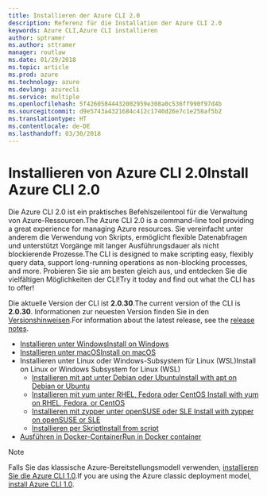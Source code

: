 ```yaml
---
title: Installieren der Azure CLI 2.0
description: Referenz für die Installation der Azure CLI 2.0
keywords: Azure CLI,Azure CLI installieren
author: sptramer
ms.author: sttramer
manager: routlaw
ms.date: 01/29/2018
ms.topic: article
ms.prod: azure
ms.technology: azure
ms.devlang: azurecli
ms.service: multiple
ms.openlocfilehash: 5f42605844432002959e308a0c536ff990f97d4b
ms.sourcegitcommit: d9e5743a4321684c412c1740d26e7c1e258af5b2
ms.translationtype: HT
ms.contentlocale: de-DE
ms.lasthandoff: 03/30/2018
---
```

# <a name="install-azure-cli-20"></a><span data-ttu-id="036d9-104">Installieren von Azure CLI 2.0</span><span class="sxs-lookup"><span data-stu-id="036d9-104">Install Azure CLI 2.0</span></span>

<span data-ttu-id="036d9-105">Die Azure CLI 2.0 ist ein praktisches Befehlszeilentool für die Verwaltung von Azure-Ressourcen.</span><span class="sxs-lookup"><span data-stu-id="036d9-105">The Azure CLI 2.0 is a command-line tool providing a great experience for managing Azure resources.</span></span> <span data-ttu-id="036d9-106">Sie vereinfacht unter anderem die Verwendung von Skripts, ermöglicht flexible Datenabfragen und unterstützt Vorgänge mit langer Ausführungsdauer als nicht blockierende Prozesse.</span><span class="sxs-lookup"><span data-stu-id="036d9-106">The CLI is designed to make scripting easy, flexibly query data, support long-running operations as non-blocking processes, and more.</span></span> <span data-ttu-id="036d9-107">Probieren Sie sie am besten gleich aus, und entdecken Sie die vielfältigen Möglichkeiten der CLI!</span><span class="sxs-lookup"><span data-stu-id="036d9-107">Try it today and find out what the CLI has to offer!</span></span>

<span data-ttu-id="036d9-108">Die aktuelle Version der CLI ist __2.0.30__.</span><span class="sxs-lookup"><span data-stu-id="036d9-108">The current version of the CLI is __2.0.30__.</span></span> <span data-ttu-id="036d9-109">Informationen zur neuesten Version finden Sie in den [Versionshinweisen](release-notes-azure-cli.md).</span><span class="sxs-lookup"><span data-stu-id="036d9-109">For information about the latest release, see the [release notes](release-notes-azure-cli.md).</span></span>

* [<span data-ttu-id="036d9-110">Installieren unter Windows</span><span class="sxs-lookup"><span data-stu-id="036d9-110">Install on Windows</span></span>](install-azure-cli-windows.md)
* [<span data-ttu-id="036d9-111">Installieren unter macOS</span><span class="sxs-lookup"><span data-stu-id="036d9-111">Install on macOS</span></span>](install-azure-cli-macos.md)
* <span data-ttu-id="036d9-112">Installieren unter Linux oder Windows-Subsystem für Linux (WSL)</span><span class="sxs-lookup"><span data-stu-id="036d9-112">Install on Linux or Windows Subsystem for Linux (WSL)</span></span>
  * [<span data-ttu-id="036d9-113">Installieren mit apt unter Debian oder Ubuntu</span><span class="sxs-lookup"><span data-stu-id="036d9-113">Install with apt on Debian or Ubuntu</span></span>](install-azure-cli-apt.md)
  * [<span data-ttu-id="036d9-114">Installieren mit yum unter RHEL, Fedora oder CentOS </span><span class="sxs-lookup"><span data-stu-id="036d9-114">Install with yum on RHEL, Fedora, or CentOS </span></span>](install-azure-cli-yum.md)
  * [<span data-ttu-id="036d9-115">Installieren mit zypper unter openSUSE oder SLE </span><span class="sxs-lookup"><span data-stu-id="036d9-115">Install with zypper on openSUSE or SLE </span></span>](install-azure-cli-zypper.md)
  * [<span data-ttu-id="036d9-116">Installieren per Skript</span><span class="sxs-lookup"><span data-stu-id="036d9-116">Install from script</span></span>](install-azure-cli-linux.md)
* [<span data-ttu-id="036d9-117">Ausführen in Docker-Container</span><span class="sxs-lookup"><span data-stu-id="036d9-117">Run in Docker container</span></span>](run-azure-cli-docker.md)

> [!NOTE]
> <span data-ttu-id="036d9-118">Falls Sie das klassische Azure-Bereitstellungsmodell verwenden, [installieren Sie die Azure CLI 1.0](install-cli-version-1.0.md).</span><span class="sxs-lookup"><span data-stu-id="036d9-118">If you are using the Azure classic deployment model, [install Azure CLI 1.0](install-cli-version-1.0.md).</span></span>

